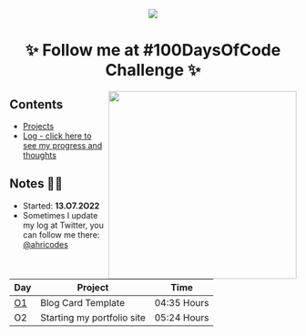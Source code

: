<p align="center">
<img src="https://user-images.githubusercontent.com/108016103/178161168-b5788b12-0408-49ab-8fbb-4f31dbd3ac56.gif">
</p>

<h1 align="center">✨ Follow me at #100DaysOfCode Challenge ✨</h1>
<img src="https://i.pinimg.com/564x/47/6d/5f/476d5f9a67c4bb0850f6f8c792cfd296.jpg" height="330em" align="right">
<h2>Contents</h2>

* [Projects](https://github.com/ahristudies/100days-ofcode/tree/main/Projects)
* [Log - click here to see my progress and thoughts](https://github.com/ahristudies/100days-ofcode/blob/main/log.md)
<h2>Notes 💅🏻</h2>

* Started: **13.O7.2O22** 
* Sometimes I update my log at Twitter, you can follow me there: [@ahricodes](https://twitter.com/ahricodes)
<br><br>

|Day|Project|Time|
| -------- | ----------------- | -------- |
|[O1](https://github.com/ahristudies/100days-ofcode/tree/main/Projects/day-01)|Blog Card Template | 04:35 Hours |
|O2| Starting my portfolio site | 05:24 Hours |

